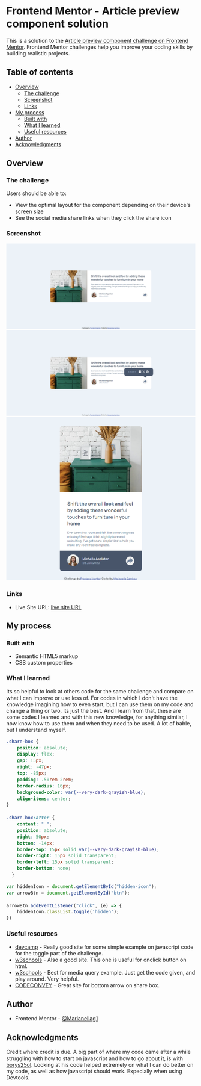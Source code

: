 # Frontend Mentor - Article preview component solution

This is a solution to the [Article preview component challenge on Frontend Mentor](https://www.frontendmentor.io/challenges/article-preview-component-dYBN_pYFT). Frontend Mentor challenges help you improve your coding skills by building realistic projects. 

## Table of contents

- [Overview](#overview)
  - [The challenge](#the-challenge)
  - [Screenshot](#screenshot)
  - [Links](#links)
- [My process](#my-process)
  - [Built with](#built-with)
  - [What I learned](#what-i-learned)
  - [Useful resources](#useful-resources)
- [Author](#author)
- [Acknowledgments](#acknowledgments)

## Overview

### The challenge

Users should be able to:

- View the optimal layout for the component depending on their device's screen size
- See the social media share links when they click the share icon

### Screenshot

![](./assets/images/imgbefore.png)
![](./assets/images/imgafter.png)
![](./assets/images/mobile.png)

### Links

- Live Site URL: [live site URL](https://marianellag1.github.io/article-preview-challenge/)

## My process

### Built with

- Semantic HTML5 markup
- CSS custom properties
### What I learned
Its so helpful to look at others code for the same challenge and compare on what I can improve or use less of. For codes in which I don't have the knowledge imagining how to even start, but I can use them on my code and change a thing or two, its just the best. And I learn from that, these are some codes I learned and with this new knowledge, for anything similar, I now know how to use them and when they need to be used. A lot of bable, but I understand myself.

```css
.share-box {
    position: absolute;
    display: flex;
    gap: 15px;
    right: -47px;
    top: -85px;
    padding: .50rem 2rem;
    border-radius: 16px;
    background-color: var(--very-dark-grayish-blue);
    align-items: center;
}

.share-box:after {
    content: " ";
    position: absolute;
    right: 50px;
    bottom: -14px;
    border-top: 15px solid var(--very-dark-grayish-blue);
    border-right: 15px solid transparent;
    border-left: 15px solid transparent;
    border-bottom: none;
  }
```
```js
var hiddenIcon = document.getElementById("hidden-icon");
var arrowBtn = document.getElementById("btn");

arrowBtn.addEventListener("click", (e) => {
    hiddenIcon.classList.toggle('hidden');
})
```

### Useful resources

- [devcamp](https://devcamp.com/trails/javascript-in-the-browser/campsites/javascript-dom/guides/how-to-use-javascript-s-toggle-function) - Really good site for some simple example on javascript code for the toggle part of the challenge.
- [w3schools](https://www.w3schools.com/howto/tryit.asp?filename=tryhow_js_toggle_class) - Also a good site. This one is useful for onclick button on html.
- [w3schools](https://www.w3schools.com/css/css3_mediaqueries.asp) - Best for media query example. Just get the code given, and play around. Very helpful.
- [CODECONVEY](https://codeconvey.com/css-message-box-with-arrow/) - Great site for bottom arrow on share box.

## Author

- Frontend Mentor - [@Marianellag1](https://www.frontendmentor.io/profile/Marianellag1)

## Acknowledgments

Credit where credit is due. A big part of where my code came after a while struggling with how to start on javascript and how to go about it, is with [borys25ol](https://github.com/borys25ol/frontend-mentor-challenges/blob/master/article-preview-component/index.html). Looking at his code helped extremely on what I can do better on my code, as well as how javascript should work. Expecially when using Devtools.

